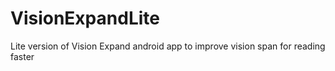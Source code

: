 VisionExpandLite
================

Lite version of Vision Expand android app to improve vision span for reading faster
